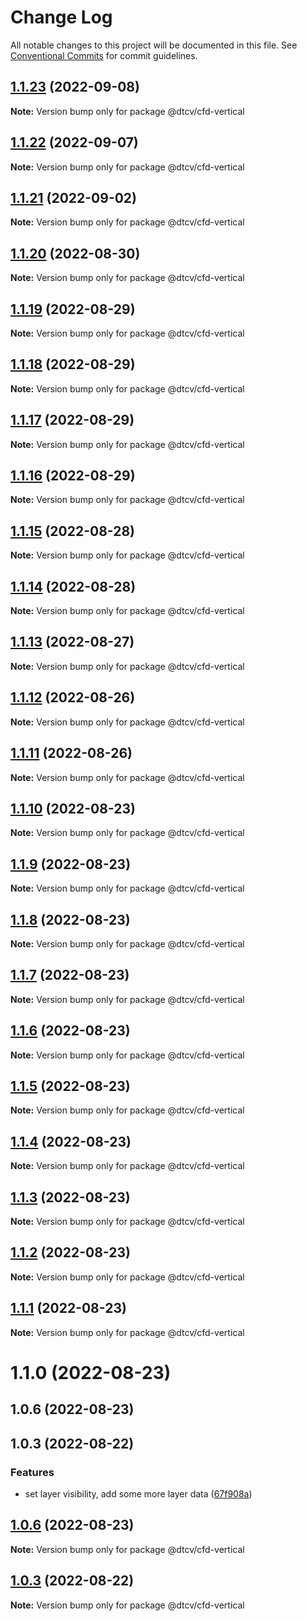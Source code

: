 # Change Log

All notable changes to this project will be documented in this file.
See [Conventional Commits](https://conventionalcommits.org) for commit guidelines.

## [1.1.23](https://github.com/paramountric/digitaltwincityviewer/compare/@dtcv/cfd-vertical@1.1.22...@dtcv/cfd-vertical@1.1.23) (2022-09-08)

**Note:** Version bump only for package @dtcv/cfd-vertical





## [1.1.22](https://github.com/paramountric/digitaltwincityviewer/compare/@dtcv/cfd-vertical@1.1.21...@dtcv/cfd-vertical@1.1.22) (2022-09-07)

**Note:** Version bump only for package @dtcv/cfd-vertical





## [1.1.21](https://github.com/paramountric/digitaltwincityviewer/compare/@dtcv/cfd-vertical@1.1.20...@dtcv/cfd-vertical@1.1.21) (2022-09-02)

**Note:** Version bump only for package @dtcv/cfd-vertical





## [1.1.20](https://github.com/paramountric/digitaltwincityviewer/compare/@dtcv/cfd-vertical@1.1.19...@dtcv/cfd-vertical@1.1.20) (2022-08-30)

**Note:** Version bump only for package @dtcv/cfd-vertical





## [1.1.19](https://github.com/paramountric/digitaltwincityviewer/compare/@dtcv/cfd-vertical@1.1.18...@dtcv/cfd-vertical@1.1.19) (2022-08-29)

**Note:** Version bump only for package @dtcv/cfd-vertical





## [1.1.18](https://github.com/paramountric/digitaltwincityviewer/compare/@dtcv/cfd-vertical@1.1.17...@dtcv/cfd-vertical@1.1.18) (2022-08-29)

**Note:** Version bump only for package @dtcv/cfd-vertical





## [1.1.17](https://github.com/paramountric/digitaltwincityviewer/compare/@dtcv/cfd-vertical@1.1.16...@dtcv/cfd-vertical@1.1.17) (2022-08-29)

**Note:** Version bump only for package @dtcv/cfd-vertical





## [1.1.16](https://github.com/paramountric/digitaltwincityviewer/compare/@dtcv/cfd-vertical@1.1.15...@dtcv/cfd-vertical@1.1.16) (2022-08-29)

**Note:** Version bump only for package @dtcv/cfd-vertical





## [1.1.15](https://github.com/paramountric/digitaltwincityviewer/compare/@dtcv/cfd-vertical@1.1.14...@dtcv/cfd-vertical@1.1.15) (2022-08-28)

**Note:** Version bump only for package @dtcv/cfd-vertical





## [1.1.14](https://github.com/paramountric/digitaltwincityviewer/compare/@dtcv/cfd-vertical@1.1.13...@dtcv/cfd-vertical@1.1.14) (2022-08-28)

**Note:** Version bump only for package @dtcv/cfd-vertical





## [1.1.13](https://github.com/paramountric/digitaltwincityviewer/compare/@dtcv/cfd-vertical@1.1.12...@dtcv/cfd-vertical@1.1.13) (2022-08-27)

**Note:** Version bump only for package @dtcv/cfd-vertical





## [1.1.12](https://github.com/paramountric/digitaltwincityviewer/compare/@dtcv/cfd-vertical@1.1.11...@dtcv/cfd-vertical@1.1.12) (2022-08-26)

**Note:** Version bump only for package @dtcv/cfd-vertical





## [1.1.11](https://github.com/paramountric/digitaltwincityviewer/compare/@dtcv/cfd-vertical@1.1.10...@dtcv/cfd-vertical@1.1.11) (2022-08-26)

**Note:** Version bump only for package @dtcv/cfd-vertical





## [1.1.10](https://github.com/paramountric/digitaltwincityviewer/compare/@dtcv/cfd-vertical@1.1.9...@dtcv/cfd-vertical@1.1.10) (2022-08-23)

**Note:** Version bump only for package @dtcv/cfd-vertical





## [1.1.9](https://github.com/paramountric/digitaltwincityviewer/compare/@dtcv/cfd-vertical@1.1.8...@dtcv/cfd-vertical@1.1.9) (2022-08-23)

**Note:** Version bump only for package @dtcv/cfd-vertical





## [1.1.8](https://github.com/paramountric/digitaltwincityviewer/compare/@dtcv/cfd-vertical@1.1.7...@dtcv/cfd-vertical@1.1.8) (2022-08-23)

**Note:** Version bump only for package @dtcv/cfd-vertical





## [1.1.7](https://github.com/paramountric/digitaltwincityviewer/compare/@dtcv/cfd-vertical@1.1.6...@dtcv/cfd-vertical@1.1.7) (2022-08-23)

**Note:** Version bump only for package @dtcv/cfd-vertical





## [1.1.6](https://github.com/paramountric/digitaltwincityviewer/compare/@dtcv/cfd-vertical@1.1.5...@dtcv/cfd-vertical@1.1.6) (2022-08-23)

**Note:** Version bump only for package @dtcv/cfd-vertical





## [1.1.5](https://github.com/paramountric/digitaltwincityviewer/compare/@dtcv/cfd-vertical@1.1.4...@dtcv/cfd-vertical@1.1.5) (2022-08-23)

**Note:** Version bump only for package @dtcv/cfd-vertical





## [1.1.4](https://github.com/paramountric/digitaltwincityviewer/compare/@dtcv/cfd-vertical@1.1.3...@dtcv/cfd-vertical@1.1.4) (2022-08-23)

**Note:** Version bump only for package @dtcv/cfd-vertical





## [1.1.3](https://github.com/paramountric/digitaltwincityviewer/compare/@dtcv/cfd-vertical@1.1.2...@dtcv/cfd-vertical@1.1.3) (2022-08-23)

**Note:** Version bump only for package @dtcv/cfd-vertical





## [1.1.2](https://github.com/paramountric/digitaltwincityviewer/compare/@dtcv/cfd-vertical@1.1.1...@dtcv/cfd-vertical@1.1.2) (2022-08-23)

**Note:** Version bump only for package @dtcv/cfd-vertical





## [1.1.1](https://github.com/paramountric/digitaltwincityviewer/compare/@dtcv/cfd-vertical@1.1.0...@dtcv/cfd-vertical@1.1.1) (2022-08-23)

**Note:** Version bump only for package @dtcv/cfd-vertical





# 1.1.0 (2022-08-23)



## 1.0.6 (2022-08-23)



## 1.0.3 (2022-08-22)


### Features

* set layer visibility, add some more layer data ([67f908a](https://github.com/paramountric/digitaltwincityviewer/commit/67f908ab8170f37c04e1c7956288b3b3c0b05c5e))





## [1.0.6](https://github.com/paramountric/digitaltwincityviewer/compare/v1.0.5...v1.0.6) (2022-08-23)

**Note:** Version bump only for package @dtcv/cfd-vertical





## [1.0.3](https://github.com/paramountric/digitaltwincityviewer/compare/v1.0.2...v1.0.3) (2022-08-22)

**Note:** Version bump only for package @dtcv/cfd-vertical
